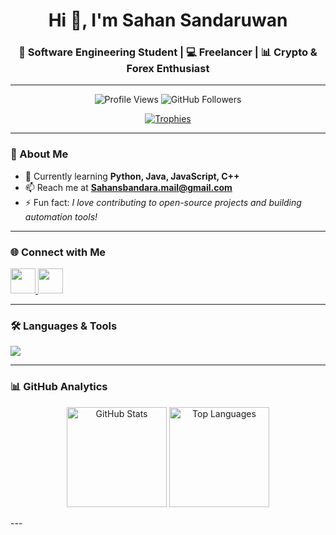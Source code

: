 <h1 align="center">Hi 👋, I'm Sahan Sandaruwan</h1>
<h3 align="center">🚀 Software Engineering Student | 💻 Freelancer | 📊 Crypto & Forex Enthusiast</h3>

---

<p align="center">
  <img src="https://komarev.com/ghpvc/?username=IT24100559&label=Profile%20views&color=0e75b6&style=flat" alt="Profile Views" /> 
  <img src="https://img.shields.io/github/followers/IT24100559?label=Followers&style=social" alt="GitHub Followers" />
</p>

<p align="center">
  <a href="https://github.com/ryo-ma/github-profile-trophy">
    <img src="https://github-profile-trophy.vercel.app/?username=IT24100559&theme=darkhub&row=1&column=6" alt="Trophies" />
  </a>
</p>

---

### 🌱 About Me  
- 🔭 Currently learning **Python, Java, JavaScript, C++**  
- 📫 Reach me at **Sahansbandara.mail@gmail.com**  
- ⚡ Fun fact: *I love contributing to open-source projects and building automation tools!*  

---

### 🌐 Connect with Me  
<p align="left">
  <a href="https://instagram.com/imsahans" target="blank">
    <img src="https://skillicons.dev/icons?i=instagram" height="40"/>
  </a>
  <a href="https://www.youtube.com/channel/UCOv0LDi801N_ZFOytX0ak2w" target="blank">
    <img src="https://skillicons.dev/icons?i=youtube" height="40"/>
  </a>
</p>

---

### 🛠️ Languages & Tools  
<p align="left">
  <img src="https://skillicons.dev/icons?i=python,java,cpp,javascript,mongodb,heroku,linux,azure,gcp,photoshop" />
</p>

---

### 📊 GitHub Analytics  
<p align="center">
  <img src="https://github-readme-stats.vercel.app/api?username=IT24100559&show_icons=true&theme=radical" alt="GitHub Stats" height="160"/>
  <img src="https://github-readme-stats.vercel.app/api/top-langs?username=IT24100559&show_icons=true&layout=compact&theme=radical" alt="Top Languages" height="160"/>
</p>
---
